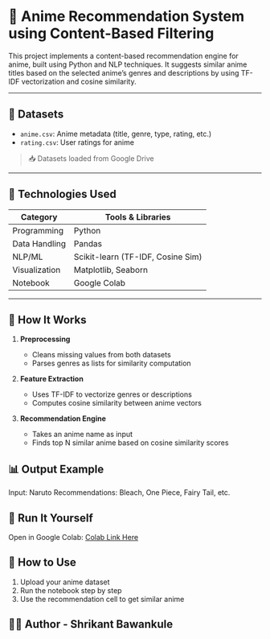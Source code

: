 # 🎌 Anime Recommendation System using Content-Based Filtering

This project implements a content-based recommendation engine for anime, built using Python and NLP techniques. It suggests similar anime titles based on the selected anime’s genres and descriptions by using TF-IDF vectorization and cosine similarity.

---

## 📂 Datasets

- `anime.csv`: Anime metadata (title, genre, type, rating, etc.)
- `rating.csv`: User ratings for anime

> 📥 Datasets loaded from Google Drive

---

## 🔧 Technologies Used

| Category       | Tools & Libraries                  |
|----------------|------------------------------------|
| Programming    | Python                             |
| Data Handling  | Pandas                             |
| NLP/ML         | Scikit-learn (TF-IDF, Cosine Sim)  |
| Visualization  | Matplotlib, Seaborn                |
| Notebook       | Google Colab                       |

---

## 🧠 How It Works

1. **Preprocessing**  
   - Cleans missing values from both datasets  
   - Parses genres as lists for similarity computation

2. **Feature Extraction**  
   - Uses TF-IDF to vectorize genres or descriptions  
   - Computes cosine similarity between anime vectors

3. **Recommendation Engine**  
   - Takes an anime name as input  
   - Finds top N similar anime based on cosine similarity scores

## 📊 Output Example
Input: Naruto
Recommendations: Bleach, One Piece, Fairy Tail, etc.

## 🚀 Run It Yourself
Open in Google Colab: [Colab Link Here](https://colab.research.google.com/drive/159bnTYQmhVi7hwF1moTNfX6f2r11XP1V?usp=sharing)

## 📎 How to Use
1. Upload your anime dataset
2. Run the notebook step by step
3. Use the recommendation cell to get similar anime

## 👨‍💻 Author - Shrikant Bawankule



